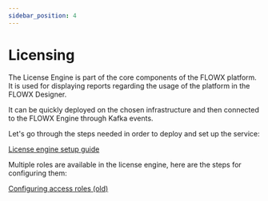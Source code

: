 ```yaml
---
sidebar_position: 4
---
```


# Licensing

The License Engine is part of the core components of the FLOWX platform. It is used for displaying reports regarding the usage of the platform in the FLOWX Designer.

It can be quickly deployed on the chosen infrastructure and then connected to the FLOWX Engine through Kafka events.

Let's go through the steps needed in order to deploy and set up the service:


[License engine setup guide](../../../platform-setup-guides/license-engine-setup-guide)

Multiple roles are available in the license engine, here are the steps for configuring them:

[Configuring access roles (old)](../../../platform-setup-guides/license-engine-setup-guide/configuring-access-roles-old)

